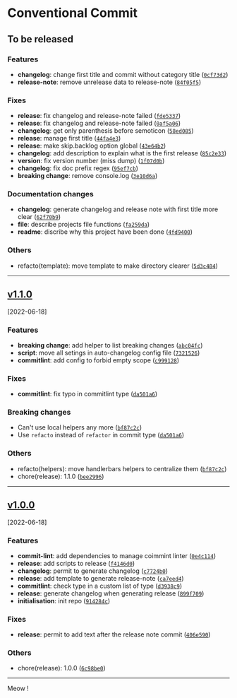 # Conventional Commit

## To be released

### Features

* **changelog**: change first title and commit without category title ([`0cf73d2`](https://github.com/FlorianCcj/conventional-commit/commit/0cf73d2124e2d318aea582c81f2d809c7c6c1a9c))
* **release-note**: remove unrelease data to release-note ([`84f05f5`](https://github.com/FlorianCcj/conventional-commit/commit/84f05f54d906153e2b569a2c64808900bb453dbe))

### Fixes

* **release**: fix changelog and release-note failed ([`fde5337`](https://github.com/FlorianCcj/conventional-commit/commit/fde5337716ba321eebbd2595576b1e7ec6735ef4))
* **release**: fix changelog and release-note failed ([`0af5a06`](https://github.com/FlorianCcj/conventional-commit/commit/0af5a069cc33f3f9f827e878144148e179262018))
* **changelog**: get only parenthesis before semoticon ([`58ed085`](https://github.com/FlorianCcj/conventional-commit/commit/58ed0855e1fb8c4f10f5c3da3374bb25c4af937c))
* **release**: manage first title ([`44fa4e3`](https://github.com/FlorianCcj/conventional-commit/commit/44fa4e3fcc8083094ded7c280fd8df3b184a6c98))
* **release**: make skip.backlog option global ([`43e64b2`](https://github.com/FlorianCcj/conventional-commit/commit/43e64b2f577e303e1370ad97e21e0ab83802c97a))
* **changelog**: add description to explain what is the first release ([`85c2e33`](https://github.com/FlorianCcj/conventional-commit/commit/85c2e33b8a864bc64783062a6e9cce9df64d60f8))
* **version**: fix version number (miss dump) ([`1f07d0b`](https://github.com/FlorianCcj/conventional-commit/commit/1f07d0b3927620c31a91ef1cb01a621b60b19dde))
* **changelog**: fix doc prefix regex ([`95ef7cb`](https://github.com/FlorianCcj/conventional-commit/commit/95ef7cb9605f97efce8e9426b66e7c0d1bb64e7c))
* **breaking change**: remove console.log ([`3e10d6a`](https://github.com/FlorianCcj/conventional-commit/commit/3e10d6a903c88a3b683a30daaae9101bf0e5fea0))

### Documentation changes

* **changelog**: generate changelog and release note with first title more clear ([`62f70b9`](https://github.com/FlorianCcj/conventional-commit/commit/62f70b9c2f6b33f5d64e78674e1c6f50e53eb2f7))
* **file**: describe projects file functions ([`fa259da`](https://github.com/FlorianCcj/conventional-commit/commit/fa259da8a62fb4a523150e28763cfc756d80d6d4))
* **readme**: discribe why this project have been done ([`4fd9400`](https://github.com/FlorianCcj/conventional-commit/commit/4fd940006d3b5a3852a48173d969866fa4d511f3))

### Others

* refacto(template): move template to make directory clearer ([`5d3c484`](https://github.com/FlorianCcj/conventional-commit/commit/5d3c4848d7b49a972e7f16332678a558a5c11197))

----

## [v1.1.0](https://github.com/FlorianCcj/conventional-commit/compare/v1.0.0...v1.1.0)
[2022-06-18]

### Features

* **breaking change**: add helper to list breaking changes ([`abc04fc`](https://github.com/FlorianCcj/conventional-commit/commit/abc04fcb7c7ca73da0e0b835202f64729f3567b7))
* **script**: move all setings in auto-changelog config file ([`7321526`](https://github.com/FlorianCcj/conventional-commit/commit/73215260a626dcfb6c87b6f3ac9dfe884a156bb5))
* **commitlint**: add config to forbid empty scope ([`c999128`](https://github.com/FlorianCcj/conventional-commit/commit/c9991284a97d83be61bc886e203c81ae69228c7d))

### Fixes

* **commitlint**: fix typo in commitlint type ([`da501a6`](https://github.com/FlorianCcj/conventional-commit/commit/da501a636d3c259a3e24dfb26f973aab6d2e7308))

### Breaking changes

- Can't use local helpers any more ([`bf87c2c`](https://github.com/FlorianCcj/conventional-commit/commit/bf87c2ca0d19d9918d5876455aa46b2863e09d30))
- Use `refacto` instead of `refactor` in commit type ([`da501a6`](https://github.com/FlorianCcj/conventional-commit/commit/da501a636d3c259a3e24dfb26f973aab6d2e7308))

### Others

* refacto(helpers): move handlerbars helpers to centralize them ([`bf87c2c`](https://github.com/FlorianCcj/conventional-commit/commit/bf87c2ca0d19d9918d5876455aa46b2863e09d30))
* chore(release): 1.1.0 ([`bee2996`](https://github.com/FlorianCcj/conventional-commit/commit/bee2996f268ce17b72bee6daaf1d900c5d1d0c9b))

----

## [v1.0.0]()
[2022-06-18]

### Features

* **commit-lint**: add dependencies to manage coimmint linter ([`0e4c114`](https://github.com/FlorianCcj/conventional-commit/commit/0e4c114a455425c0a70e3f863198e1f9ff4d1ddc))
* **release**: add scripts to release ([`f4146d0`](https://github.com/FlorianCcj/conventional-commit/commit/f4146d0b97aa3eef86c6eba1fbdf6ab44998c3b8))
* **changelog**: permit to generate changelog ([`c7724b0`](https://github.com/FlorianCcj/conventional-commit/commit/c7724b09553ab46346c66f7cf4e7a15388133e9c))
* **release**: add template to generate release-note ([`ca7eed4`](https://github.com/FlorianCcj/conventional-commit/commit/ca7eed441044fe1844f4168452fc858d558beda9))
* **commitlint**: check type in a custom list of type ([`d3938c9`](https://github.com/FlorianCcj/conventional-commit/commit/d3938c9d40aa903a7644a3cd0b886e16bde9511c))
* **release**: generate changelog when generating release ([`899f709`](https://github.com/FlorianCcj/conventional-commit/commit/899f709809f6f887b997bb682beab45e0eeb889c))
* **initialisation**: init repo ([`914284c`](https://github.com/FlorianCcj/conventional-commit/commit/914284cdb7225e7154dfaeeed6c09b9837be7d22))

### Fixes

* **release**: permit to add text after the release note commit ([`406e590`](https://github.com/FlorianCcj/conventional-commit/commit/406e5905562754c43150511d8075966e67614f26))

### Others

* chore(release): 1.0.0 ([`6c98be0`](https://github.com/FlorianCcj/conventional-commit/commit/6c98be08c499de14fca6564baa0c3057ad7d6f68))

----

Meow !
